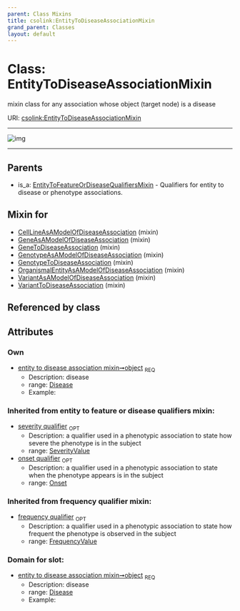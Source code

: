 ```yaml
---
parent: Class Mixins
title: csolink:EntityToDiseaseAssociationMixin
grand_parent: Classes
layout: default
---
```


# Class: EntityToDiseaseAssociationMixin


mixin class for any association whose object (target node) is a disease

URI: [csolink:EntityToDiseaseAssociationMixin](https://w3id.org/csolink/vocab/EntityToDiseaseAssociationMixin)


---

![img](http://yuml.me/diagram/nofunky;dir:TB/class/[SeverityValue],[Onset],[FrequencyValue],[EntityToFeatureOrDiseaseQualifiersMixin],[Disease]%3Cobject%201..1-%20[EntityToDiseaseAssociationMixin],[VariantToDiseaseAssociation]uses%20-.-%3E[EntityToDiseaseAssociationMixin],[VariantAsAModelOfDiseaseAssociation]uses%20-.-%3E[EntityToDiseaseAssociationMixin],[OrganismalEntityAsAModelOfDiseaseAssociation]uses%20-.-%3E[EntityToDiseaseAssociationMixin],[GenotypeToDiseaseAssociation]uses%20-.-%3E[EntityToDiseaseAssociationMixin],[GenotypeAsAModelOfDiseaseAssociation]uses%20-.-%3E[EntityToDiseaseAssociationMixin],[GeneToDiseaseAssociation]uses%20-.-%3E[EntityToDiseaseAssociationMixin],[GeneAsAModelOfDiseaseAssociation]uses%20-.-%3E[EntityToDiseaseAssociationMixin],[CellLineAsAModelOfDiseaseAssociation]uses%20-.-%3E[EntityToDiseaseAssociationMixin],[EntityToFeatureOrDiseaseQualifiersMixin]%5E-[EntityToDiseaseAssociationMixin],[VariantToDiseaseAssociation],[VariantAsAModelOfDiseaseAssociation],[OrganismalEntityAsAModelOfDiseaseAssociation],[GenotypeToDiseaseAssociation],[GenotypeAsAModelOfDiseaseAssociation],[GeneToDiseaseAssociation],[GeneAsAModelOfDiseaseAssociation],[Disease],[CellLineAsAModelOfDiseaseAssociation])

---


## Parents

 *  is_a: [EntityToFeatureOrDiseaseQualifiersMixin](EntityToFeatureOrDiseaseQualifiersMixin.md) - Qualifiers for entity to disease or phenotype associations.

## Mixin for

 * [CellLineAsAModelOfDiseaseAssociation](CellLineAsAModelOfDiseaseAssociation.md) (mixin) 
 * [GeneAsAModelOfDiseaseAssociation](GeneAsAModelOfDiseaseAssociation.md) (mixin) 
 * [GeneToDiseaseAssociation](GeneToDiseaseAssociation.md) (mixin) 
 * [GenotypeAsAModelOfDiseaseAssociation](GenotypeAsAModelOfDiseaseAssociation.md) (mixin) 
 * [GenotypeToDiseaseAssociation](GenotypeToDiseaseAssociation.md) (mixin) 
 * [OrganismalEntityAsAModelOfDiseaseAssociation](OrganismalEntityAsAModelOfDiseaseAssociation.md) (mixin) 
 * [VariantAsAModelOfDiseaseAssociation](VariantAsAModelOfDiseaseAssociation.md) (mixin) 
 * [VariantToDiseaseAssociation](VariantToDiseaseAssociation.md) (mixin) 

## Referenced by class


## Attributes


### Own

 * [entity to disease association mixin➞object](entity_to_disease_association_mixin_object.md)  <sub>REQ</sub>
    * Description: disease
    * range: [Disease](Disease.md)
    * Example:    

### Inherited from entity to feature or disease qualifiers mixin:

 * [severity qualifier](severity_qualifier.md)  <sub>OPT</sub>
    * Description: a qualifier used in a phenotypic association to state how severe the phenotype is in the subject
    * range: [SeverityValue](SeverityValue.md)
 * [onset qualifier](onset_qualifier.md)  <sub>OPT</sub>
    * Description: a qualifier used in a phenotypic association to state when the phenotype appears is in the subject
    * range: [Onset](Onset.md)

### Inherited from frequency qualifier mixin:

 * [frequency qualifier](frequency_qualifier.md)  <sub>OPT</sub>
    * Description: a qualifier used in a phenotypic association to state how frequent the phenotype is observed in the subject
    * range: [FrequencyValue](FrequencyValue.md)

### Domain for slot:

 * [entity to disease association mixin➞object](entity_to_disease_association_mixin_object.md)  <sub>REQ</sub>
    * Description: disease
    * range: [Disease](Disease.md)
    * Example:    
